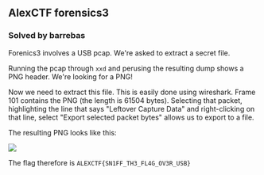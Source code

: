 AlexCTF forensics3
---

### Solved by barrebas

Forenics3 involves a USB pcap. We're asked to extract a secret file. 

Running the pcap through ```xxd``` and perusing the resulting dump shows a PNG header. We're looking for a PNG!

Now we need to extract this file. This is easily done using wireshark. Frame 101 contains the PNG (the length is 61504 bytes). Selecting that packet, highlighting the line that says "Leftover Capture Data" and right-clicking on that line, select "Export selected packet bytes" allows us to export to a file. 


The resulting PNG looks like this:

![](/images/2017/alexctf/for3/x.png)

The flag therefore is ```ALEXCTF{SN1FF_TH3_FL4G_OV3R_USB}```
